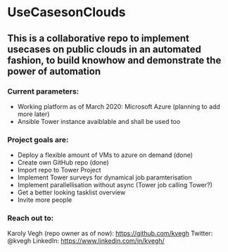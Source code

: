 # UseCasesonClouds
## This is a collaborative repo to implement usecases on public clouds in an automated fashion, to build knowhow and demonstrate the power of automation

### Current parameters: 
* Working platform as of March 2020: Microsoft Azure (planning to add more later) 
* Ansible Tower instance avaiblable and shall be used too 

### Project goals are: 
* Deploy a flexible amount of VMs to azure on demand (done) 
* Create own GitHub repo (done) 
* Import repo to Tower Project 
* Implement Tower surveys for dynamical job paramterisation 
* Implement parallellisation without async (Tower job calling Tower?) 
* Get a better looking tasklist overview 
* Invite more people

### Reach out to: 
Karoly Vegh (repo owner as of now): https://github.com/kvegh
Twitter: @kvegh
LinkedIn: https://www.linkedin.com/in/kvegh/
 
 




